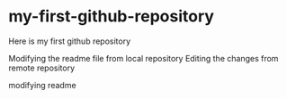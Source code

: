 # my-first-github-repository
Here is my first github repository


Modifying the readme file from local repository
Editing the changes from remote repository


modifying readme 